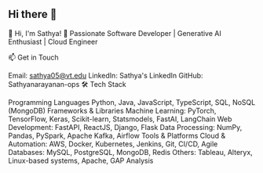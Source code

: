 ## Hi there 👋

<!--
**Sathyanarayanan-ops/Sathyanarayanan-ops** is a ✨ _special_ ✨ repository because its `README.md` (this file) appears on your GitHub profile.

Here are some ideas to get you started:

- 🔭 I’m currently working on ...
- 🌱 I’m currently learning ...
- 👯 I’m looking to collaborate on ...
- 🤔 I’m looking for help with ...
- 💬 Ask me about ...
- 📫 How to reach me: ...
- 😄 Pronouns: ...
- ⚡ Fun fact: ...
-->


👋 Hi, I'm Sathya!
🚀 Passionate Software Developer | Generative AI Enthusiast | Cloud Engineer

📫 Get in Touch

Email: sathya05@vt.edu
LinkedIn: Sathya's LinkedIn
GitHub: Sathyanarayanan-ops
🛠️ Tech Stack

Programming Languages
Python, Java, JavaScript, TypeScript, SQL, NoSQL (MongoDB)
Frameworks & Libraries
Machine Learning: PyTorch, TensorFlow, Keras, Scikit-learn, Statsmodels, FastAI, LangChain
Web Development: FastAPI, ReactJS, Django, Flask
Data Processing: NumPy, Pandas, PySpark, Apache Kafka, Airflow
Tools & Platforms
Cloud & Automation: AWS, Docker, Kubernetes, Jenkins, Git, CI/CD, Agile
Databases: MySQL, PostgreSQL, MongoDB, Redis
Others: Tableau, Alteryx, Linux-based systems, Apache, GAP Analysis
